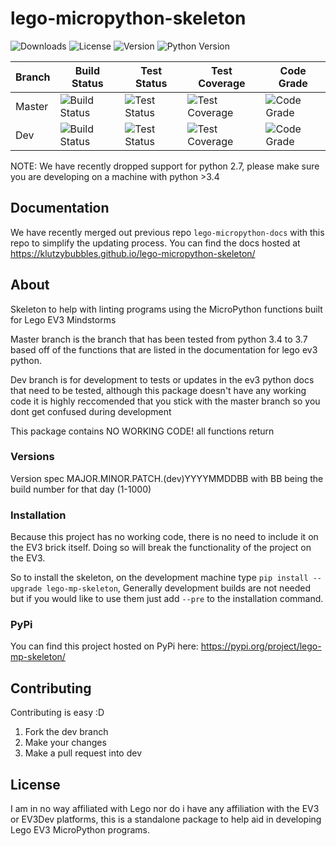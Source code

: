 # lego-micropython-skeleton

![Downloads](https://img.shields.io/pypi/dm/lego-mp-skeleton) ![License](https://img.shields.io/pypi/l/lego-mp-skeleton) ![Version](https://img.shields.io/pypi/v/lego-mp-skeleton) ![Python Version](https://img.shields.io/pypi/pyversions/lego-mp-skeleton)

Branch | Build Status | Test Status | Test Coverage | Code Grade
------ | ------------ | ----------- | ------------- | ----------
Master | ![Build Status](https://img.shields.io/azure-devops/build/leetzilantonisibmcom/e89ff3b5-d86a-4bb3-bcef-40f7255e5d10/3/master) | ![Test Status](https://img.shields.io/azure-devops/tests/leetzilantonisibmcom/LegoExtension/3/master?compact_message) | ![Test Coverage](https://img.shields.io/azure-devops/coverage/leetzilantonisibmcom/legoextension/3/master) | ![Code Grade](https://img.shields.io/codacy/grade/cf0f96b46c484bf9ae6851088780e50e/master)
Dev | ![Build Status](https://img.shields.io/azure-devops/build/leetzilantonisibmcom/e89ff3b5-d86a-4bb3-bcef-40f7255e5d10/3/dev) | ![Test Status](https://img.shields.io/azure-devops/tests/leetzilantonisibmcom/LegoExtension/3/dev?compact_message) | ![Test Coverage](https://img.shields.io/azure-devops/coverage/leetzilantonisibmcom/legoextension/3/dev) | ![Code Grade](https://img.shields.io/codacy/grade/cf0f96b46c484bf9ae6851088780e50e/dev)

NOTE: We have recently dropped support for python 2.7, please make sure you are developing on a machine with python >3.4

## Documentation

We have recently merged out previous repo `lego-micropython-docs` with this repo to simplify the updating process. You can find the docs hosted at <https://klutzybubbles.github.io/lego-micropython-skeleton/>

## About

Skeleton to help with linting programs using the MicroPython functions built for Lego EV3 Mindstorms

Master branch is the branch that has been tested from python 3.4 to 3.7 based off of the functions that are listed in the documentation for lego ev3 python.

Dev branch is for development to tests or updates in the ev3 python docs that need to be tested, although this package doesn't have any working code it is highly reccomended that you stick with the master branch so you dont get confused during development

This package contains NO WORKING CODE! all functions return

### Versions

Version spec MAJOR.MINOR.PATCH.(dev)YYYYMMDDBB with BB being the build number for that day (1-1000)

### Installation

Because this project has no working code, there is no need to include it on the EV3 brick itself. Doing so will break the functionality of the project on the EV3.

So to install the skeleton, on the development machine type `pip install --upgrade lego-mp-skeleton`, Generally development builds are not needed but if you would like to use them just add `--pre` to the installation command.

### PyPi

You can find this project hosted on PyPi here: <https://pypi.org/project/lego-mp-skeleton/>

## Contributing

Contributing is easy :D

1. Fork the dev branch
2. Make your changes
3. Make a pull request into dev

## License

I am in no way affiliated with Lego nor do i have any affiliation with the EV3 or EV3Dev platforms, this is a standalone package to help aid in developing Lego EV3 MicroPython programs.
